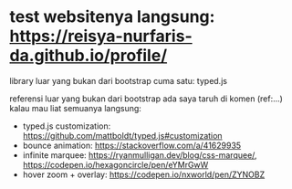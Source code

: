 # test websitenya langsung: https://reisya-nurfaris-da.github.io/profile/

library luar yang bukan dari bootstrap cuma satu: typed.js

referensi luar yang bukan dari bootstrap ada saya taruh di komen (ref:...)
kalau mau liat semuanya langsung:
- typed.js customization: https://github.com/mattboldt/typed.js#customization
- bounce animation: https://stackoverflow.com/a/41629935
- infinite marquee: https://ryanmulligan.dev/blog/css-marquee/, https://codepen.io/hexagoncircle/pen/eYMrGwW
- hover zoom + overlay: https://codepen.io/nxworld/pen/ZYNOBZ
